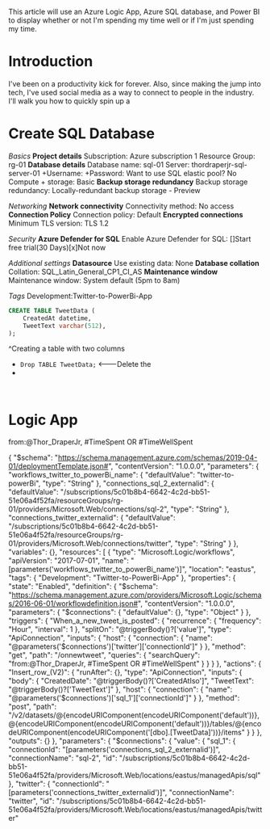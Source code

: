 This article will use an Azure Logic App, Azure SQL database, and Power BI to display whether or not I'm spending my time well or if I'm just spending my time.

# Introduction
I've been on a productivity kick for forever. Also, since making the jump into tech, I've used social media as a way to connect to people in the industry. I'll walk you how to quickly spin up a 

# Create SQL Database
_Basics_
**Project details**
Subscription: Azure subscription 1
	Resource Group: rg-01
**Database details**
Database name: sql-01
Server: thordraperjr-sql-server-01
	+Username: 
	+Password: 
Want to use SQL elastic pool? No
Compute + storage: Basic
**Backup storage redundancy**
Backup storage redundancy: Locally-redundant backup storage - Preview

_Networking_
**Network connectivity**
Connectivity method: No access
**Connection Policy**
Connection policy: Default
**Encrypted connections**
Minimum TLS version: TLS 1.2

_Security_
**Azure Defender for SQL**
Enable Azure Defender for SQL: []Start free trial(30 Days)[x]Not now

_Additional settings_
**Datasource**
Use existing data: None
**Database collation**
Collation: SQL_Latin_General_CP1_CI_AS
**Maintenance window**
Maintenance window: System default (5pm to 8am)

_Tags_
Development:Twitter-to-PowerBi-App

```sql
CREATE TABLE TweetData (
    CreatedAt datetime,
    TweetText varchar(512),
);
```
^Creating a table with two columns
* `Drop TABLE TweetData;` <---Delete the
* 

```sql
```

```sql
```


# Logic App

from:@Thor_DraperJr, #TimeSpent OR #TimeWellSpent


{
    "$schema": "https://schema.management.azure.com/schemas/2019-04-01/deploymentTemplate.json#",
    "contentVersion": "1.0.0.0",
    "parameters": {
        "workflows_twitter_to_powerBi_name": {
            "defaultValue": "twitter-to-powerBi",
            "type": "String"
        },
        "connections_sql_2_externalid": {
            "defaultValue": "/subscriptions/5c01b8b4-6642-4c2d-bb51-51e06a4f52fa/resourceGroups/rg-01/providers/Microsoft.Web/connections/sql-2",
            "type": "String"
        },
        "connections_twitter_externalid": {
            "defaultValue": "/subscriptions/5c01b8b4-6642-4c2d-bb51-51e06a4f52fa/resourceGroups/rg-01/providers/Microsoft.Web/connections/twitter",
            "type": "String"
        }
    },
    "variables": {},
    "resources": [
        {
            "type": "Microsoft.Logic/workflows",
            "apiVersion": "2017-07-01",
            "name": "[parameters('workflows_twitter_to_powerBi_name')]",
            "location": "eastus",
            "tags": {
                "Development": "Twitter-to-PowerBi-App"
            },
            "properties": {
                "state": "Enabled",
                "definition": {
                    "$schema": "https://schema.management.azure.com/providers/Microsoft.Logic/schemas/2016-06-01/workflowdefinition.json#",
                    "contentVersion": "1.0.0.0",
                    "parameters": {
                        "$connections": {
                            "defaultValue": {},
                            "type": "Object"
                        }
                    },
                    "triggers": {
                        "When_a_new_tweet_is_posted": {
                            "recurrence": {
                                "frequency": "Hour",
                                "interval": 1
                            },
                            "splitOn": "@triggerBody()?['value']",
                            "type": "ApiConnection",
                            "inputs": {
                                "host": {
                                    "connection": {
                                        "name": "@parameters('$connections')['twitter']['connectionId']"
                                    }
                                },
                                "method": "get",
                                "path": "/onnewtweet",
                                "queries": {
                                    "searchQuery": "from:@Thor_DraperJr, #TimeSpent OR #TimeWellSpent"
                                }
                            }
                        }
                    },
                    "actions": {
                        "Insert_row_(V2)": {
                            "runAfter": {},
                            "type": "ApiConnection",
                            "inputs": {
                                "body": {
                                    "CreatedDate": "@triggerBody()?['CreatedAtIso']",
                                    "TweetText": "@triggerBody()?['TweetText']"
                                },
                                "host": {
                                    "connection": {
                                        "name": "@parameters('$connections')['sql_1']['connectionId']"
                                    }
                                },
                                "method": "post",
                                "path": "/v2/datasets/@{encodeURIComponent(encodeURIComponent('default'))},@{encodeURIComponent(encodeURIComponent('default'))}/tables/@{encodeURIComponent(encodeURIComponent('[dbo].[TweetData]'))}/items"
                            }
                        }
                    },
                    "outputs": {}
                },
                "parameters": {
                    "$connections": {
                        "value": {
                            "sql_1": {
                                "connectionId": "[parameters('connections_sql_2_externalid')]",
                                "connectionName": "sql-2",
                                "id": "/subscriptions/5c01b8b4-6642-4c2d-bb51-51e06a4f52fa/providers/Microsoft.Web/locations/eastus/managedApis/sql"
                            },
                            "twitter": {
                                "connectionId": "[parameters('connections_twitter_externalid')]",
                                "connectionName": "twitter",
                                "id": "/subscriptions/5c01b8b4-6642-4c2d-bb51-51e06a4f52fa/providers/Microsoft.Web/locations/eastus/managedApis/twitter"